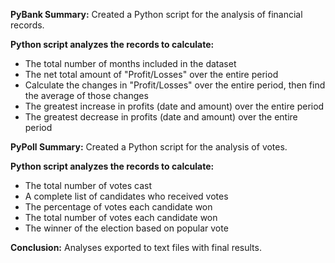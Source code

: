 **PyBank Summary:**
Created a Python script for the analysis of financial records.

**Python script analyzes the records to calculate:**
- The total number of months included in the dataset
- The net total amount of "Profit/Losses" over the entire period
- Calculate the changes in "Profit/Losses" over the entire period, then find the average of those changes
- The greatest increase in profits (date and amount) over the entire period
- The greatest decrease in profits (date and amount) over the entire period

**PyPoll Summary:**
Created a Python script for the analysis of votes.

**Python script analyzes the records to calculate:**
- The total number of votes cast
- A complete list of candidates who received votes
- The percentage of votes each candidate won
- The total number of votes each candidate won
- The winner of the election based on popular vote

**Conclusion:**
Analyses exported to text files with final results.
